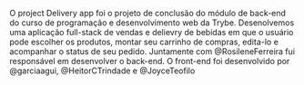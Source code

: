 O project Delivery app foi o projeto de conclusão do módulo de back-end do curso de programação e desenvolvimento web da Trybe. Desenolvemos uma aplicação full-stack de vendas e delievry de bebidas em que o usuário pode escolher os produtos, montar seu carrinho de compras, edita-lo e acompanhar o status de seu pedido.
Juntamente com @RosileneFerreira fui responsável em desenvolver o back-end. O front-end foi desenvolvido por @garciaagui, @HeitorCTrindade e @JoyceTeofilo

